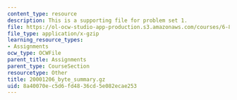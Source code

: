 ```yaml
---
content_type: resource
description: This is a supporting file for problem set 1.
file: https://ol-ocw-studio-app-production.s3.amazonaws.com/courses/6-829-computer-networks-fall-2002/8a40070ec5d6fd4836cd5e082ecae253_20001206_byte_summary.gz
file_type: application/x-gzip
learning_resource_types:
- Assignments
ocw_type: OCWFile
parent_title: Assignments
parent_type: CourseSection
resourcetype: Other
title: 20001206_byte_summary.gz
uid: 8a40070e-c5d6-fd48-36cd-5e082ecae253
---
```

